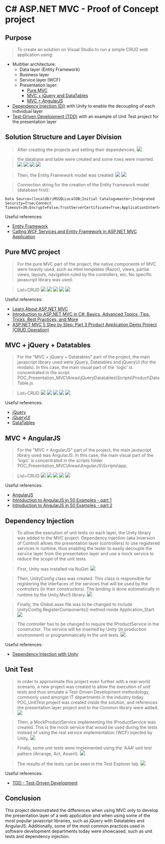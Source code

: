 # C# ASP.NET MVC - Proof of Concept project

## Purpose
> To create an solution on Visual Studio to run a simple CRUD web application using:
 * Multitier architecture:
   * Data layer (Entity Framework)
   * Business layer
   * Service  layer (WCF)
   * Presentation layer:
     * [Pure MVC](#pure-mvc-project)
     * [MVC + jQuery and DataTables](#mvc--jquery--datatables)
     * [MVC + AngularJS](#mvc--angularjs)
 * [Dependency Injection (DI)](#dependency-injection) with Unity to enable the decoupling of each individual layer
 * [Test-Driven Development (TDD)](#unit-test) with an example of Unit Test project for the presentation layer

## Solution Structure and Layer Division
> After creating the projects and setting their dependencies,
![](https://github.com/rembertmagri/web_csharp/blob/master/images/architecture%20code%20map.png?raw=true)

> the database and table were created and some rows were inserted.
![](https://github.com/rembertmagri/web_csharp/blob/master/images/database%20creation.png?raw=true)
![](https://github.com/rembertmagri/web_csharp/blob/master/images/table%20creation.png?raw=true)
![](https://github.com/rembertmagri/web_csharp/blob/master/images/table%20creation2.png?raw=true)
![](https://github.com/rembertmagri/web_csharp/blob/master/images/data%20creation.png?raw=true)

> Then, the Entity Framework model was created:
![](https://github.com/rembertmagri/web_csharp/blob/master/images/ef%20model%20creation.png?raw=true)
![](https://github.com/rembertmagri/web_csharp/blob/master/images/ef%20model%20creation2.png?raw=true)

> Connection string for the creation of the Entity Framework model (database first):

    Data Source=(localdb)\MSSQLLocalDB;Initial Catalog=master;Integrated Security=True;Connect Timeout=30;Encrypt=False;TrustServerCertificate=True;ApplicationIntent=ReadWrite;MultiSubnetFailover=False

Useful references:
* [Entity Framework](https://docs.microsoft.com/en-us/aspnet/entity-framework)
* [Calling WCF Services and Entity Framework in ASP.NET MVC Application](https://www.youtube.com/watch?v=H6MzA1KW3o0)

## Pure MVC project

> For the pure MVC part of the project, the native components of MVC were heavily used, such as Html templates (Razor), views, partial views, layouts, navigation ruled by the controllers, etc. No specific javascript library was used.

> List+CRUD
![](https://github.com/rembertmagri/web_csharp/blob/master/images/mvc_list.png?raw=true)
![](https://github.com/rembertmagri/web_csharp/blob/master/images/mvc_create.png?raw=true)
![](https://github.com/rembertmagri/web_csharp/blob/master/images/mvc_read.png?raw=true)
![](https://github.com/rembertmagri/web_csharp/blob/master/images/mvc_update.png?raw=true)
![](https://github.com/rembertmagri/web_csharp/blob/master/images/mvc_delete.png?raw=true)

Useful references:
* [Learn About ASP.NET MVC](https://www.asp.net/mvc)
* [Introduction to ASP.NET MVC in C#: Basics, Advanced Topics, Tips, Tricks, Best Practices, and More](https://www.youtube.com/watch?v=phyV-OQNeRM)
* [ASP.NET MVC 5 Step by Step: Part 3 Product Application Demo Project (CRUD Operation)](https://www.youtube.com/watch?v=NAKLrsvBC6g)

## MVC + jQuery + Datatables

> For the "MVC + jQuery + Datatables" part of the project, the main javascript library used were jQuery, Datatables and jQueryUI (for the modals). In this case, the main visual part of the 'logic' is concentrated in the script POC_Presentation_MVC\Areas\jQueryDatatables\Scripts\Product\DataTable.js.

> List+CRUD
![](https://github.com/rembertmagri/web_csharp/blob/master/images/jquery_list.png?raw=true)
![](https://github.com/rembertmagri/web_csharp/blob/master/images/jquery_create.png?raw=true)
![](https://github.com/rembertmagri/web_csharp/blob/master/images/jquery_read.png?raw=true)
![](https://github.com/rembertmagri/web_csharp/blob/master/images/jquery_update.png?raw=true)
![](https://github.com/rembertmagri/web_csharp/blob/master/images/jquery_delete.png?raw=true)

Useful references:
* [jQuery](https://jquery.com/)
* [jQueryUI](https://jqueryui.com/)
* [DataTables](https://datatables.net/)

## MVC + AngularJS

> For the "MVC + AngularJS" part of the project, the main javascript library used was AngularJS. In this case, the main visual part of the 'logic' is concentrated in the scripts folder POC_Presentation_MVC\Areas\AngularJS\Scripts\app\.

> List+CRUD
![](https://github.com/rembertmagri/web_csharp/blob/master/images/angular_list.png?raw=true)
![](https://github.com/rembertmagri/web_csharp/blob/master/images/angular_create.png?raw=true)
![](https://github.com/rembertmagri/web_csharp/blob/master/images/angular_read.png?raw=true)
![](https://github.com/rembertmagri/web_csharp/blob/master/images/angular_update.png?raw=true)
![](https://github.com/rembertmagri/web_csharp/blob/master/images/angular_delete.png?raw=true)

Useful references:
* [AngularJS](https://angularjs.org/)
* [Introduction to AngularJS in 50 Examples - part 1](https://www.youtube.com/watch?v=TRrL5j3MIvo)
* [Introduction to AngularJS in 50 Examples - part 2](https://www.youtube.com/watch?v=6J08m1H2BME)

## Dependency Injection

> To allow the execution of unit tests on each layer, the Unity library was added to the MVC project. Dependency injection (aka Inversion of Control) allows the presentation layer (controllers) to use registered services in runtime, thus enabling the tester to easily decouple the service layer from the presentation layer and use a mock service to reduce the scope of the unit tests.

> First, Unity was installed via NuGet:
![](https://github.com/rembertmagri/web_csharp/blob/master/images/unity_nuget.png?raw=true)

> Then, UnityConfig class was created. This class is responsible for registering the interfaces of the services that will be used by the controllers (in their constructors). The binding is done automatically in runtime by the Unity.Mvc5 library.
![](https://github.com/rembertmagri/web_csharp/blob/master/images/unity_config.png?raw=true)

> Finally, the Global.asax file was to be changed to include UnityConfig.RegisterComponents() method inside Application_Start.
![](https://github.com/rembertmagri/web_csharp/blob/master/images/unity_global_asax.png?raw=true)

> The controller has to be changed to require the IProductService in the constructor. The service will be inserted by Unity (in production environment) or programmatically in the unit tests.
![](https://github.com/rembertmagri/web_csharp/blob/master/images/unity_controller.png?raw=true)

Useful references:
* [Dependency Injection with Unity](https://www.c-sharpcorner.com/article/dependency-injection-in-asp-net-mvc-5/)

## Unit Test

> In order to approximate this project even further with a real-world scenario, a new project was created to allow the execution of unit tests and thus simulate a Test-Driven Development methodology, commonly used amongst IT departments in the industry today. POC_UnitTest project was created inside the solution, and references the presentation layer project and to the Common library were added.
![](https://github.com/rembertmagri/web_csharp/blob/master/images/test_references.png?raw=true)

> Then, a MockProductService implementing the IProductService was created. This is the mock service that would be used during the tests instead of using the real service implementation (WCF) injected by Unity.
![](https://github.com/rembertmagri/web_csharp/blob/master/images/test_mock.png?raw=true)

> Finally, some unit tests were implemented using the 'AAA' unit test pattern (Arrange, Act, Assert).
![](https://github.com/rembertmagri/web_csharp/blob/master/images/test_impl.png?raw=true)

> The results of the tests can be seen in the Test Explorer tab.
![](https://github.com/rembertmagri/web_csharp/blob/master/images/test_results.png?raw=true)

Useful references:
* [TDD - Test-Driven Development](https://msdn.microsoft.com/en-us/library/ff847525(v=vs.100).aspx)



## Conclusion

This project demonstrated the differences when using MVC only to develop the presentation layer of a web application and when using some of the most popular javascript libraries, such as jQuery with Datatables and AngularJS. Additionally, some of the most common practices used in software development departments today were showcased, such as unit tests and dependency injection.
